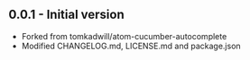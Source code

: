 ## 0.0.1 - Initial version
* Forked from tomkadwill/atom-cucumber-autocomplete
* Modified CHANGELOG.md, LICENSE.md and package.json
